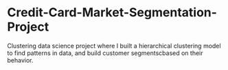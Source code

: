 # Credit-Card-Market-Segmentation-Project
Clustering data science project where I built a hierarchical clustering model to find patterns in data, and build customer segmentscbased on their behavior.
